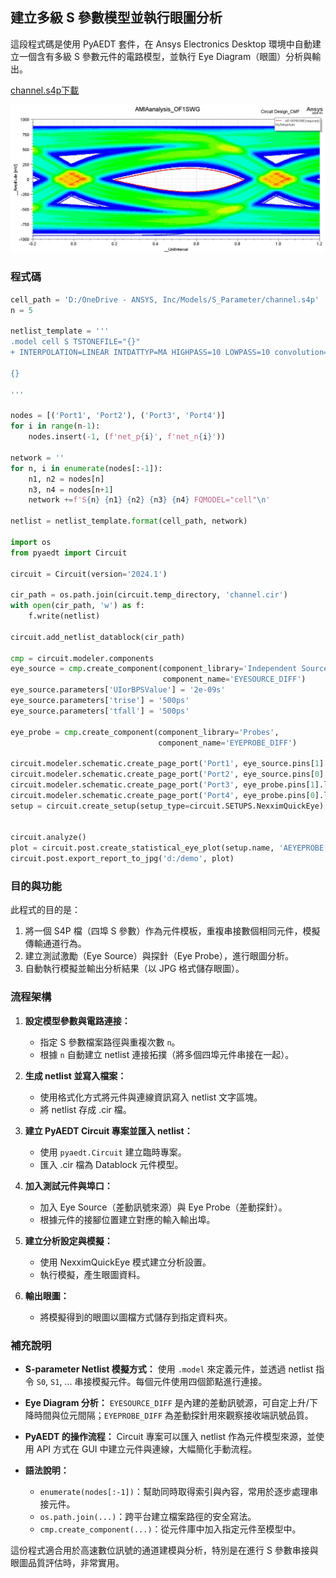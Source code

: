  建立多級 S 參數模型並執行眼圖分析
 ---

這段程式碼是使用 PyAEDT 套件，在 Ansys Electronics Desktop 環境中自動建立一個含有多級 S 參數元件的電路模型，並執行 Eye Diagram（眼圖）分析與輸出。

[channel.s4p下載](/assets/channel.s4p)

![AMIAanalysis_OF1SWG](/assets/AMIAanalysis_OF1SWG.jpg)

### 程式碼
```python
cell_path = 'D:/OneDrive - ANSYS, Inc/Models/S_Parameter/channel.s4p'
n = 5

netlist_template = '''
.model cell S TSTONEFILE="{}"
+ INTERPOLATION=LINEAR INTDATTYP=MA HIGHPASS=10 LOWPASS=10 convolution=0 enforce_passivity=0 enforce_adpe=1 Noisemodel=External

{}

'''

nodes = [('Port1', 'Port2'), ('Port3', 'Port4')]
for i in range(n-1):
    nodes.insert(-1, (f'net_p{i}', f'net_n{i}'))

network = ''
for n, i in enumerate(nodes[:-1]):
    n1, n2 = nodes[n]
    n3, n4 = nodes[n+1]
    network +=f'S{n} {n1} {n2} {n3} {n4} FQMODEL="cell"\n'

netlist = netlist_template.format(cell_path, network)

import os
from pyaedt import Circuit

circuit = Circuit(version='2024.1')

cir_path = os.path.join(circuit.temp_directory, 'channel.cir')
with open(cir_path, 'w') as f:
    f.write(netlist)
    
circuit.add_netlist_datablock(cir_path)

cmp = circuit.modeler.components
eye_source = cmp.create_component(component_library='Independent Sources', 
                                  component_name='EYESOURCE_DIFF')
eye_source.parameters['UIorBPSValue'] = '2e-09s'
eye_source.parameters['trise'] = '500ps'
eye_source.parameters['tfall'] = '500ps'

eye_probe = cmp.create_component(component_library='Probes', 
                                 component_name='EYEPROBE_DIFF')

circuit.modeler.schematic.create_page_port('Port1', eye_source.pins[1].location)
circuit.modeler.schematic.create_page_port('Port2', eye_source.pins[0].location)
circuit.modeler.schematic.create_page_port('Port3', eye_probe.pins[1].location)
circuit.modeler.schematic.create_page_port('Port4', eye_probe.pins[0].location)
setup = circuit.create_setup(setup_type=circuit.SETUPS.NexximQuickEye)


circuit.analyze()
plot = circuit.post.create_statistical_eye_plot(setup.name, 'AEYEPROBE(required)', '')
circuit.post.export_report_to_jpg('d:/demo', plot)
```


### 目的與功能
此程式的目的是：
1. 將一個 S4P 檔（四埠 S 參數）作為元件模板，重複串接數個相同元件，模擬傳輸通道行為。
2. 建立測試激勵（Eye Source）與探針（Eye Probe），進行眼圖分析。
3. 自動執行模擬並輸出分析結果（以 JPG 格式儲存眼圖）。


### 流程架構

1. **設定模型參數與電路連接：**
   - 指定 S 參數檔案路徑與重複次數 `n`。
   - 根據 `n` 自動建立 netlist 連接拓撲（將多個四埠元件串接在一起）。

2. **生成 netlist 並寫入檔案：**
   - 使用格式化方式將元件與連線資訊寫入 netlist 文字區塊。
   - 將 netlist 存成 .cir 檔。

3. **建立 PyAEDT Circuit 專案並匯入 netlist：**
   - 使用 `pyaedt.Circuit` 建立臨時專案。
   - 匯入 .cir 檔為 Datablock 元件模型。

4. **加入測試元件與埠口：**
   - 加入 Eye Source（差動訊號來源）與 Eye Probe（差動探針）。
   - 根據元件的接腳位置建立對應的輸入輸出埠。

5. **建立分析設定與模擬：**
   - 使用 NexximQuickEye 模式建立分析設置。
   - 執行模擬，產生眼圖資料。

6. **輸出眼圖：**
   - 將模擬得到的眼圖以圖檔方式儲存到指定資料夾。


### 補充說明

- **S-parameter Netlist 模擬方式：**
  使用 `.model` 來定義元件，並透過 netlist 指令 `S0`, `S1`, ... 串接模擬元件。每個元件使用四個節點進行連接。

- **Eye Diagram 分析：**
  `EYESOURCE_DIFF` 是內建的差動訊號源，可自定上升/下降時間與位元間隔；`EYEPROBE_DIFF` 為差動探針用來觀察接收端訊號品質。

- **PyAEDT 的操作流程：**
  Circuit 專案可以匯入 netlist 作為元件模型來源，並使用 API 方式在 GUI 中建立元件與連線，大幅簡化手動流程。

- **語法說明：**
  - `enumerate(nodes[:-1])`：幫助同時取得索引與內容，常用於逐步處理串接元件。
  - `os.path.join(...)`：跨平台建立檔案路徑的安全寫法。
  - `cmp.create_component(...)`：從元件庫中加入指定元件至模型中。

這份程式適合用於高速數位訊號的通道建模與分析，特別是在進行 S 參數串接與眼圖品質評估時，非常實用。

